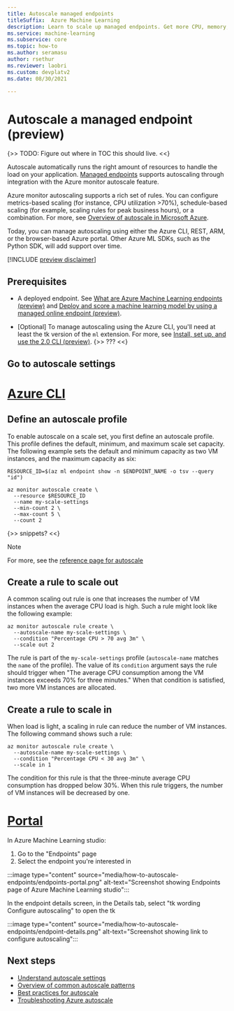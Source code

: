 ```yaml
---
title: Autoscale managed endpoints
titleSuffix:  Azure Machine Learning
description: Learn to scale up managed endpoints. Get more CPU, memory, disk space, and extra features.
ms.service: machine-learning
ms.subservice: core
ms.topic: how-to
ms.author: seramasu
author: rsethur
ms.reviewer: laobri
ms.custom: devplatv2
ms.date: 08/30/2021

---
```

# Autoscale a managed endpoint (preview)

{>> TODO: Figure out where in TOC this should live.  <<}

Autoscale automatically runs the right amount of resources to handle the load on your application. [Managed endpoints](concept-endpoints.md) supports autoscaling through integration with the Azure monitor autoscale feature. 

Azure monitor autoscaling supports a rich set of rules. You can configure metrics-based scaling (for instance, CPU utilization >70%), schedule-based scaling (for example, scaling rules for peak business hours), or a combination. For more, see [Overview of autoscale in Microsoft Azure](/azure-monitor/autoscale/autoscale-overview.md).

Today, you can manage autoscaling using either the Azure CLI, REST, ARM, or the browser-based Azure portal. Other Azure ML SDKs, such as the Python SDK, will add support over time.

[!INCLUDE [preview disclaimer](../../includes/machine-learning-preview-generic-disclaimer.md)]

## Prerequisites

* A deployed endpoint. See [What are Azure Machine Learning endpoints (preview)](concept-endpoints.md) and [Deploy and score a machine learning model by using a managed online endpoint (preview)](how-to-deploy-managed-online-endpoints.md). 

* [Optional] To manage autoscaling using the Azure CLI, you'll need at least the tk version of the `ml` extension. For more, see [Install, set up, and use the 2.0 CLI (preview)](how-to-configure-cli.md). {>> ??? <<}

## Go to autoscale settings

# [Azure CLI](#tab/azure-cli)

## Define an autoscale profile

To enable autoscale on a scale set, you first define an autoscale profile. This profile defines the default, minimum, and maximum scale set capacity. The following example sets the default and minimum capacity as two VM instances, and the maximum capacity as six:

```azurecli
RESOURCE_ID=$(az ml endpoint show -n $ENDPOINT_NAME -o tsv --query "id")

az monitor autoscale create \
  --resource $RESOURCE_ID
  --name my-scale-settings
  --min-count 2 \
  --max-count 5 \
  --count 2
```

{>> snippets? <<}

> [!NOTE]
> For more, see the [reference page for autoscale](/cli/azure/monitor/autoscale?view=azure-cli-latest&preserve-view=true)

## Create a rule to scale out

A common scaling out rule is one that increases the number of VM instances when the average CPU load is high. Such a rule might look like the following example:

```azurecli
az monitor autoscale rule create \
  --autoscale-name my-scale-settings \
  --condition "Percentage CPU > 70 avg 3m" \
  --scale out 2
```

The rule is part of the `my-scale-settings` profile (`autoscale-name` matches the `name` of the profile). The value of its `condition` argument says the rule should trigger when "The average CPU consumption among the VM instances exceeds 70% for three minutes." When that condition is satisfied, two more VM instances are allocated. 

## Create a rule to scale in

When load is light, a scaling in rule can reduce the number of VM instances. The following command shows such a rule:

```azurecli
az monitor autoscale rule create \
  --autoscale-name my-scale-settings \
  --condition "Percentage CPU < 30 avg 3m" \
  --scale in 1
```

The condition for this rule is that the three-minute average CPU consumption has dropped below 30%. When this rule triggers, the number of VM instances will be decreased by one. 

# [Portal](#tab/azure-portal)

In Azure Machine Learning studio:

1. Go to the "Endpoints" page
1. Select the endpoint you're interested in

:::image type="content" source="media/how-to-autoscale-endpoints/endpoints-portal.png" alt-text="Screenshot showing Endpoints page of Azure Machine Learning studio":::

In the endpoint details screen, in the Details tab, select "tk wording Configure autoscaling" to open the tk 

:::image type="content" source="media/how-to-autoscale-endpoints/endpoint-details.png" alt-text="Screenshot showing link to configure autoscaling":::

## Next steps

- [Understand autoscale settings](/autoscale/autoscale-understand-settings)
- [Overview of common autoscale patterns](/autoscale/autoscale-common-scale-patterns)
- [Best practices for autoscale](/autoscale/autoscale-best-practices)
- [Troubleshooting Azure autoscale](/autoscale/autoscale-troubleshoot)
